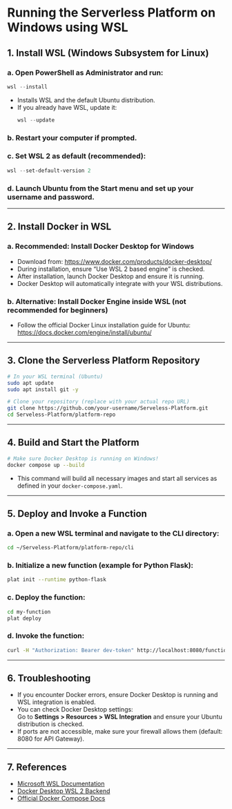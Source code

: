 # Running the Serverless Platform on Windows using WSL

## 1. Install WSL (Windows Subsystem for Linux)

### a. Open PowerShell as Administrator and run:
```powershell
wsl --install
```
- Installs WSL and the default Ubuntu distribution.
- If you already have WSL, update it:
  ```powershell
  wsl --update
  ```

### b. Restart your computer if prompted.

### c. Set WSL 2 as default (recommended):
```powershell
wsl --set-default-version 2
```

### d. Launch Ubuntu from the Start menu and set up your username and password.

---

## 2. Install Docker in WSL

### a. **Recommended:** Install Docker Desktop for Windows
- Download from: https://www.docker.com/products/docker-desktop/
- During installation, ensure “Use WSL 2 based engine” is checked.
- After installation, launch Docker Desktop and ensure it is running.
- Docker Desktop will automatically integrate with your WSL distributions.

### b. **Alternative:** Install Docker Engine inside WSL (not recommended for beginners)
- Follow the official Docker Linux installation guide for Ubuntu:  
  https://docs.docker.com/engine/install/ubuntu/

---

## 3. Clone the Serverless Platform Repository

```bash
# In your WSL terminal (Ubuntu)
sudo apt update
sudo apt install git -y

# Clone your repository (replace with your actual repo URL)
git clone https://github.com/your-username/Serveless-Platform.git
cd Serveless-Platform/platform-repo
```

---

## 4. Build and Start the Platform

```bash
# Make sure Docker Desktop is running on Windows!
docker compose up --build
```
- This command will build all necessary images and start all services as defined in your `docker-compose.yaml`.

---

## 5. Deploy and Invoke a Function

### a. Open a new WSL terminal and navigate to the CLI directory:
```bash
cd ~/Serveless-Platform/platform-repo/cli
```

### b. Initialize a new function (example for Python Flask):
```bash
plat init --runtime python-flask
```

### c. Deploy the function:
```bash
cd my-function
plat deploy
```

### d. Invoke the function:
```bash
curl -H "Authorization: Bearer dev-token" http://localhost:8080/function/my-function
```

---

## 6. Troubleshooting

- If you encounter Docker errors, ensure Docker Desktop is running and WSL integration is enabled.
- You can check Docker Desktop settings:  
  Go to **Settings > Resources > WSL Integration** and ensure your Ubuntu distribution is checked.
- If ports are not accessible, make sure your firewall allows them (default: 8080 for API Gateway).

---

## 7. References

- [Microsoft WSL Documentation](https://docs.microsoft.com/en-us/windows/wsl/)
- [Docker Desktop WSL 2 Backend](https://docs.docker.com/desktop/windows/wsl/)
- [Official Docker Compose Docs](https://docs.docker.com/compose/)
